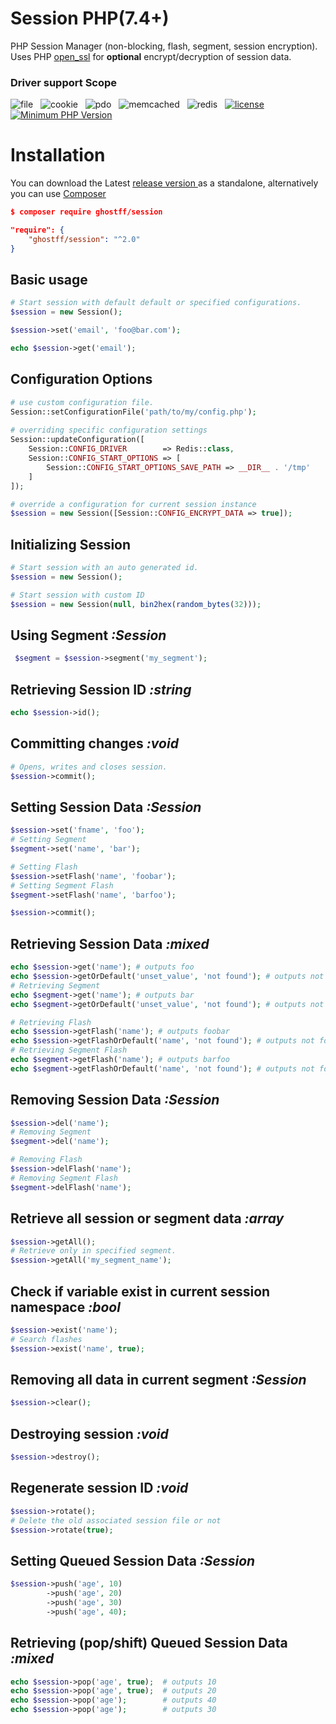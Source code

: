 # Session PHP(7.4+)
PHP Session Manager (non-blocking, flash, segment, session encryption). Uses PHP [open_ssl](http://php.net/manual/en/book.openssl.php) for **optional** encrypt/decryption of session data.

### Driver support  Scope
![file](https://img.shields.io/badge/FILE-completed-brightgreen.svg?style=flat-square)&nbsp;&nbsp;&nbsp;![cookie](https://img.shields.io/badge/COOKIE-completed-brightgreen.svg?style=flat-square)&nbsp;&nbsp;&nbsp;![pdo](https://img.shields.io/badge/PDO-completed-brightgreen.svg?style=flat-square)&nbsp;&nbsp;&nbsp;![memcached](https://img.shields.io/badge/MEMCACHED-completed-brightgreen.svg?style=flat-square)&nbsp;&nbsp;&nbsp;![redis](https://img.shields.io/badge/REDIS-active-brightgreen.svg?style=flat-square)&nbsp;&nbsp;&nbsp;[![license](https://img.shields.io/pypi/l/Django.svg?style=flat-square)]()&nbsp;&nbsp;&nbsp;[![Minimum PHP Version](https://img.shields.io/badge/php-%3E%3D%207.4-8892BF.svg?style=flat-square)](http://php.net/releases/7_4_0.php)

# Installation   
You can download the Latest [release version ](https://github.com/Ghostff/Session/releases/) as a standalone, alternatively you can use [Composer](https://getcomposer.org/) 
```json
$ composer require ghostff/session
```
```json
"require": {
    "ghostff/session": "^2.0"
}
```    

## Basic usage
```php
# Start session with default default or specified configurations.
$session = new Session(); 

$session->set('email', 'foo@bar.com');

echo $session->get('email');
```

## Configuration Options
```php
# use custom configuration file.
Session::setConfigurationFile('path/to/my/config.php');
 
# overriding specific configuration settings
Session::updateConfiguration([
    Session::CONFIG_DRIVER        => Redis::class,
    Session::CONFIG_START_OPTIONS => [
        Session::CONFIG_START_OPTIONS_SAVE_PATH => __DIR__ . '/tmp'
    ]
]);

# override a configuration for current session instance
$session = new Session([Session::CONFIG_ENCRYPT_DATA => true]);
```

## Initializing Session
```php
# Start session with an auto generated id.
$session = new Session(); 

# Start session with custom ID
$session = new Session(null, bin2hex(random_bytes(32)));
```

## Using Segment *:Session*
```php
 $segment = $session->segment('my_segment');
```

## Retrieving Session ID  *:string*
```php
echo $session->id();
```

## Committing changes *:void*
```php
# Opens, writes and closes session.
$session->commit();
```

## Setting Session Data *:Session*
```php
$session->set('fname', 'foo');
# Setting Segment
$segment->set('name', 'bar');

# Setting Flash
$session->setFlash('name', 'foobar');
# Setting Segment Flash
$segment->setFlash('name', 'barfoo');

$session->commit();
```

## Retrieving Session Data *:mixed*
```php
echo $session->get('name'); # outputs foo
echo $session->getOrDefault('unset_value', 'not found'); # outputs not found
# Retrieving Segment
echo $segment->get('name'); # outputs bar
echo $segment->getOrDefault('unset_value', 'not found'); # outputs not found

# Retrieving Flash
echo $session->getFlash('name'); # outputs foobar
echo $session->getFlashOrDefault('name', 'not found'); # outputs not found
# Retrieving Segment Flash
echo $segment->getFlash('name'); # outputs barfoo
echo $segment->getFlashOrDefault('name', 'not found'); # outputs not found
```

## Removing Session Data *:Session*
```php
$session->del('name');
# Removing Segment
$segment->del('name');

# Removing Flash
$session->delFlash('name');
# Removing Segment Flash
$segment->delFlash('name');
```

## Retrieve all session or segment data *:array*
```php
$session->getAll();
# Retrieve only in specified segment.
$session->getAll('my_segment_name');
```

## Check if variable exist in current session namespace *:bool*
```php
$session->exist('name');
# Search flashes
$session->exist('name', true);
```

## Removing all data in current segment *:Session*
```php
$session->clear();
```

## Destroying session *:void*
```php
$session->destroy();
```

## Regenerate session ID *:void*
```php
$session->rotate();
# Delete the old associated session file or not
$session->rotate(true);
```

## Setting Queued Session Data *:Session*
```php
$session->push('age', 10)
        ->push('age', 20)
        ->push('age', 30)
        ->push('age', 40);
```

## Retrieving (pop/shift) Queued Session Data *:mixed*
```php
echo $session->pop('age', true);  # outputs 10
echo $session->pop('age', true);  # outputs 20
echo $session->pop('age');        # outputs 40
echo $session->pop('age');        # outputs 30
```


